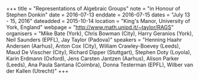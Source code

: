 +++
title = "Representations of Algebraic Groups"
note = "in Honour of Stephen Donkin"
date = 2016-07-13
enddate = 2016-07-15
dates = "July 13 - 15, 2016"
dateadded = 2015-10-14
location = "King's Manor, University of York, England"
webpage = "http://www.math.unipd.it/~taylor/RAGS"
organisers = "Mike Bate (York), Chris Bowman (City), Harry Geranios (York), Neil Saunders (EPFL), Jay Taylor (Padova)"
speakers = "Henning Haahr Andersen (Aarhus), Anton Cox (City), William Crawley-Boevey (Leeds), Maud De Visscher (City), Richard Dipper (Stuttgart), Stephen Doty (Loyola), Karin Erdmann (Oxford), Jens Carsten Jantzen (Aarhus), Alison Parker (Leeds), Ana Paula Santana (Coimbra), Donna Testerman (EPFL), Wilber van der Kallen (Utrecht)"
+++
